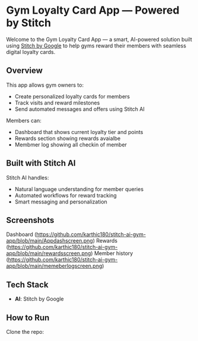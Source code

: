 #  Gym Loyalty Card App — Powered by Stitch

Welcome to the Gym Loyalty Card App — a smart, AI-powered solution built using [Stitch by Google](https://stitch.withgoogle.com/) to help gyms reward their members with seamless digital loyalty cards.

##  Overview

This app allows gym owners to:
- Create personalized loyalty cards for members
- Track visits and reward milestones
- Send automated messages and offers using Stitch AI

Members can:
- Dashboard that shows current loyalty tier and points
- Rewards section showing rewards avaialbe 
- Membmer log showing all checkin of member 

##  Built with Stitch AI

Stitch AI handles:
- Natural language understanding for member queries
- Automated workflows for reward tracking
- Smart messaging and personalization

## Screenshots
Dashboard (https://github.com/karthic180/stitch-ai-gym-app/blob/main/Appdashscreen.png)
Rewards (https://github.com/karthic180/stitch-ai-gym-app/blob/main/rewardsscreen.png)
Member history (https://github.com/karthic180/stitch-ai-gym-app/blob/main/memeberlogscreen.png)

## Tech Stack

- **AI**: Stitch by Google


##  How to Run
Clone the repo:


